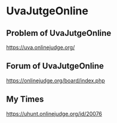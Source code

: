 # UvaJutgeOnline

## Problem of UvaJutgeOnline

https://uva.onlinejudge.org/

## Forum of UvaJutgeOnline

https://onlinejudge.org/board/index.php

## My Times

https://uhunt.onlinejudge.org/id/20076
